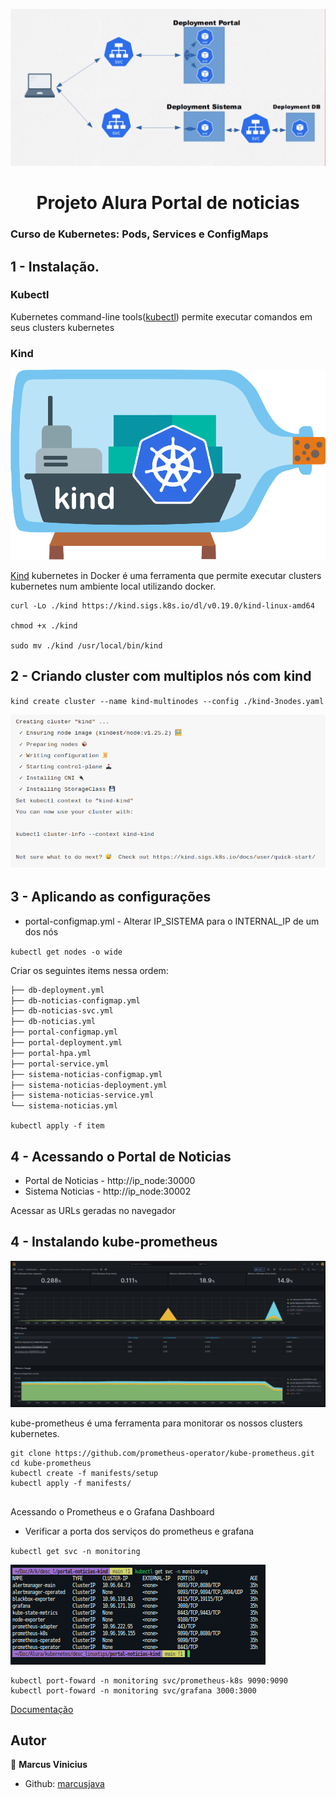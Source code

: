 <p>
  <img alt="Schema" src="./img/deployment.png" />
  
</p>

<h1 align="center">Projeto Alura Portal de noticias </h1>

### Curso de Kubernetes: Pods, Services e ConfigMaps

## 1 - Instalação.

### Kubectl

Kubernetes command-line tools(<a href="https://kubernetes.io/docs/tasks/tools/">kubectl</a>) permite executar comandos em seus clusters kubernetes

### Kind

<p>
  <img alt="Schema" src="./img/kind.png" />
</p>

<a href='https://kind.sigs.k8s.io/' target="_blank">Kind</a> kubernetes in Docker é uma ferramenta que permite executar clusters kubernetes num ambiente local utilizando docker.

```
curl -Lo ./kind https://kind.sigs.k8s.io/dl/v0.19.0/kind-linux-amd64

chmod +x ./kind

sudo mv ./kind /usr/local/bin/kind

```

## 2 - Criando cluster com multiplos nós com kind

`kind create cluster --name kind-multinodes --config ./kind-3nodes.yaml`

<p>
  <img alt="Schema" src="./img/kind_create.png" />
</p>

## 3 - Aplicando as configurações

- portal-configmap.yml - Alterar IP_SISTEMA para o INTERNAL_IP de um dos nós

`kubectl get nodes -o wide`

Criar os seguintes items nessa ordem:

```markdown
├── db-deployment.yml
├── db-noticias-configmap.yml
├── db-noticias-svc.yml
├── db-noticias.yml
├── portal-configmap.yml
├── portal-deployment.yml
├── portal-hpa.yml
├── portal-service.yml
├── sistema-noticias-configmap.yml
├── sistema-noticias-deployment.yml
├── sistema-noticias-service.yml
└── sistema-noticias.yml
```

`kubectl apply -f item`

## 4 - Acessando o Portal de Noticias

- Portal de Noticias - http://ip_node:30000
- Sistema Noticias - http://ip_node:30002

Acessar as URLs geradas no navegador

## 4 - Instalando kube-prometheus

<p>
  <img alt="Schema" src="./img/grafana_kube.png" />
  
</p>

kube-prometheus é uma ferramenta para monitorar os nossos clusters kubernetes.

```
git clone https://github.com/prometheus-operator/kube-prometheus.git
cd kube-prometheus
kubectl create -f manifests/setup
kubectl apply -f manifests/


```

Acessando o Prometheus e o Grafana Dashboard

- Verificar a porta dos serviços do prometheus e grafana

`kubectl get svc -n monitoring `

<p>
  <img alt="Schema" src="./img/kube-svc.png" />
</p>

```
kubectl port-foward -n monitoring svc/prometheus-k8s 9090:9090
kubectl port-foward -n monitoring svc/grafana 3000:3000
```

<a href="https://kubernetes.io/docs/tasks/access-application-cluster/web-ui-dashboard/" target="_blank">Documentação</a>

## Autor

👤 **Marcus Vinicius**

- Github: [marcusjava](https://github.com/marcusjava)
